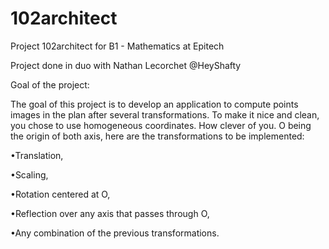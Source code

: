 # 102architect
Project 102architect for B1 - Mathematics at Epitech

Project done in duo with Nathan Lecorchet @HeyShafty

Goal of the project:

The goal of this project is to develop an application to compute points images in the plan after several
transformations. To make it nice and clean, you chose to use homogeneous coordinates. How clever of you.
O being the origin of both axis, here are the transformations to be implemented:

•Translation,

•Scaling,

•Rotation centered at O,

•Reflection over any axis that passes through O,

•Any combination of the previous transformations.
